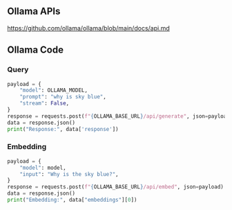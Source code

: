 ## Ollama APIs
https://github.com/ollama/ollama/blob/main/docs/api.md

## Ollama Code
### Query
```python
payload = {
    "model": OLLAMA_MODEL,
    "prompt": "why is sky blue",
    "stream": False,
}
response = requests.post(f"{OLLAMA_BASE_URL}/api/generate", json=payload)
data = response.json()
print("Response:", data['response'])
```
### Embedding
```python
payload = {
    "model": model,
    "input": "Why is the sky blue?",
}
response = requests.post(f"{OLLAMA_BASE_URL}/api/embed", json=payload)
data = response.json()
print("Embedding:", data["embeddings"][0])
```